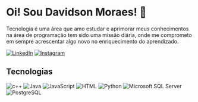 # Oi! Sou Davidson Moraes! 👋

Tecnologia é uma área que amo estudar e aprimorar meus conhecimentos na área de programação tem sido uma missão diária, onde me comprometo em sempre acrescentar algo novo no enriquecimento do aprendizado.

[![LinkedIn](https://img.shields.io/badge/LinkedIn-blue?logo=linkedin)](https://www.linkedin.com/in/davidson-moraes-54741a224/)
[![Instagram](https://img.shields.io/badge/Instagram-red?logo=instagram)](https://www.instagram.com/seu-perfil)

## Tecnologias

![c++](https://img.shields.io/badge/-C++-blue?logo=cplusplus)
![Java](https://img.shields.io/badge/Java-%23ED8B00.svg??style=for-the-badge&logo=openjdk&logoColor=white)
![JavaScript](https://shields.io/badge/JavaScript-F7DF1E?logo=JavaScript&logoColor=000&style=flat-square)
![HTML](https://img.shields.io/badge/HTML5-E34F26?style=flat-square&logo=HTML5&logoColor=white)
![Python](https://img.shields.io/badge/Python-3776AB?logo=python&logoColor=white)
![Microsoft SQL Server](https://img.shields.io/badge/Microsoft%20SQL%20Server-CC2927?logo=microsoft%20sql%20server&logoColor=white)
![PostgreSQL](https://img.shields.io/badge/postgresql-4169e1?style=for-the-badge&logo=postgresql&logoColor=white)
